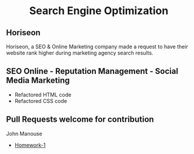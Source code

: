 <h1 align='center'>Search Engine Optimization</h1>
<h2>Horiseon</h2>
<p>Horiseon, a SEO & Online Marketing company made a request
    to have their website rank higher during marketing agency search results. </p>
<h2>SEO Online - Reputation Management - Social Media Marketing</h2>
<ul>
    <li>Refactored HTML code</li>
    <li>Refactored CSS code</li>
</ul>
<h2>Pull Requests welcome for contribution</h2>
<p>John Manouse</p>
<ul>
    <li><a href='https://mirageg4.github.io/Bootcamp-Homework/Develop/index.html'>Homework-1</a>
</ul>
